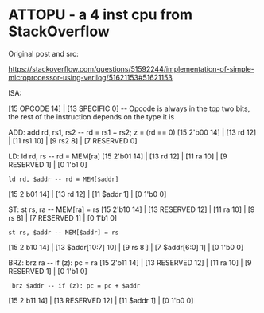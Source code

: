 # ATTOPU - a 4 inst cpu from StackOverflow

Original post and src:

https://stackoverflow.com/questions/51592244/implementation-of-simple-microprocessor-using-verilog/51621153#51621153

ISA:

[15 OPCODE 14] | [13 SPECIFIC 0] -- Opcode is always in the top two bits, the rest of the instruction depends on the type it is

ADD: add rd, rs1, rs2 -- rd = rs1 + rs2; z = (rd == 0)
  [15 2'b00 14] | [13 rd 12] | [11 rs1 10] | [9 rs2 8] | [7 RESERVED 0]

LD: ld rd, rs -- rd = MEM[ra]
  [15 2'b01 14] | [13 rd 12] | [11 ra 10] | [9 RESERVED 1] | [0 1'b1 0]

    ld rd, $addr -- rd = MEM[$addr]
  [15 2'b01 14] | [13 rd 12] | [11 $addr 1] | [0 1'b0 0]

ST: st rs, ra -- MEM[ra] = rs
  [15 2'b10 14] | [13 RESERVED 12] | [11 ra 10] | [9 rs 8] | [7 RESERVED 1] | [0 1'b1 0]

    st rs, $addr -- MEM[$addr] = rs
  [15 2'b10 14] | [13 $addr[10:7] 10] | [9 rs 8 ] | [7 $addr[6:0] 1] | [0 1'b0 0]

BRZ: brz ra -- if (z): pc = ra
  [15 2'b11 14] | [13 RESERVED 12] | [11 ra 10] | [9 RESERVED 1] | [0 1'b1 0]

     brz $addr -- if (z): pc = pc + $addr
  [15 2'b11 14] | [13 RESERVED 12] | [11 $addr 1] | [0 1'b0 0]
